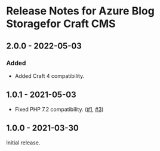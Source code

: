 # Release Notes for Azure Blog Storagefor Craft CMS

## 2.0.0 - 2022-05-03

### Added
- Added Craft 4 compatibility.

## 1.0.1 - 2021-05-03

- Fixed PHP 7.2 compatibility. ([#1](https://github.com/craftcms/azure-blob/issues/1), [#3](https://github.com/craftcms/azure-blob/issues/3))

## 1.0.0 - 2021-03-30

Initial release.
